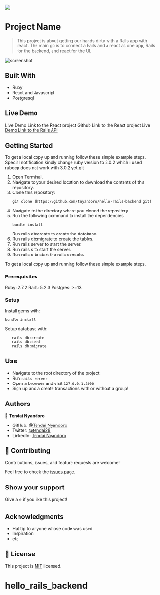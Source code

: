 ![](https://img.shields.io/badge/Microverse-blueviolet)

# Project Name

> This project is about getting our hands dirty with a Rails app with react. The main go is to connect a Rails and a react as one app, Rails for the backend, and react for the UI.

![screenshot](./app_screenshot.png)



## Built With

- Ruby
- React and Javascript
- Postgresql

## Live Demo

[Live Demo Link to the React project](https://gracious-newton-0ccec1.netlify.app/)
[Github Link to the React project](https://github.com/tnyandoro/hello-react-front-end/)
[Live Demo Link to the Rails API](https://rails-tendai-backend.herokuapp.com/api/v1/messages)



## Getting Started

To get a local copy up and running follow these simple example steps.
Special notification kindly change ruby version to 3.0.2 which i used, rubocp does not work with 3.0.2 yet.git 
1. Open Terminal.
2. Navigate to your desired location to download the contents of this repository.
3. Clone this repository:
      ```
      git clone (https://github.com/tnyandoro/hello-rails-backend.git)
      ```
4. Navigate to the directory where you cloned the repository.
5. Run the following command to install the dependencies:
      ```
      bundle install
      ```
      Run rails db:create to create the database.
6. Run rails db:migrate to create the tables.
7. Run rails server to start the server.
8. Run rails s to start the server.
9. Run rails c to start the rails console.



To get a local copy up and running follow these simple example steps.

### Prerequisites

Ruby: 2.7.2
Rails: 5.2.3
Postgres: >=13

### Setup

Install gems with:

```
bundle install
```

Setup database with:

```
   rails db:create
   rails db:seed
   rails db:migrate
```


## Use

- Navigate to the root directory of the project
- Run `rails server`
- Open a browser and visit `127.0.0.1:3000`
- Sign up and a create transactions with or without a group!




## Authors

👤 **Tendai Nyandoro**

- GitHub: [@Tendai Nyandoro](https://github.com/tnyandoro)
- Twitter: [@tendai28](https://twitter.com/tendai28)
- LinkedIn: [Tendai Nyandoro](https://www.linkedin.com/in/tendai-nyandoro/)

## 🤝 Contributing

Contributions, issues, and feature requests are welcome!

Feel free to check the [issues page](../../issues/).

## Show your support

Give a ⭐️ if you like this project!

## Acknowledgments

- Hat tip to anyone whose code was used
- Inspiration
- etc

## 📝 License

This project is [MIT](./MIT.md) licensed.
# hello_rails_backend
